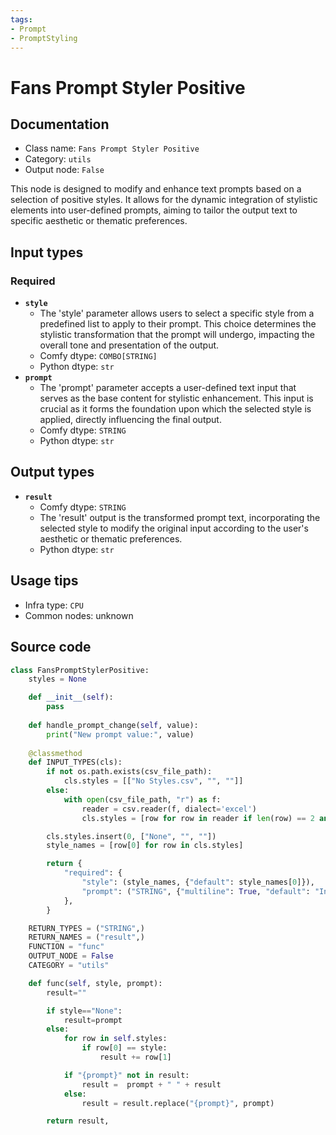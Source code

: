 ```yaml
---
tags:
- Prompt
- PromptStyling
---
```


# Fans Prompt Styler Positive
## Documentation
- Class name: `Fans Prompt Styler Positive`
- Category: `utils`
- Output node: `False`

This node is designed to modify and enhance text prompts based on a selection of positive styles. It allows for the dynamic integration of stylistic elements into user-defined prompts, aiming to tailor the output text to specific aesthetic or thematic preferences.
## Input types
### Required
- **`style`**
    - The 'style' parameter allows users to select a specific style from a predefined list to apply to their prompt. This choice determines the stylistic transformation that the prompt will undergo, impacting the overall tone and presentation of the output.
    - Comfy dtype: `COMBO[STRING]`
    - Python dtype: `str`
- **`prompt`**
    - The 'prompt' parameter accepts a user-defined text input that serves as the base content for stylistic enhancement. This input is crucial as it forms the foundation upon which the selected style is applied, directly influencing the final output.
    - Comfy dtype: `STRING`
    - Python dtype: `str`
## Output types
- **`result`**
    - Comfy dtype: `STRING`
    - The 'result' output is the transformed prompt text, incorporating the selected style to modify the original input according to the user's aesthetic or thematic preferences.
    - Python dtype: `str`
## Usage tips
- Infra type: `CPU`
- Common nodes: unknown


## Source code
```python
class FansPromptStylerPositive:
    styles = None

    def __init__(self):
        pass
    
    def handle_prompt_change(self, value):
        print("New prompt value:", value)
    
    @classmethod
    def INPUT_TYPES(cls):
        if not os.path.exists(csv_file_path):
            cls.styles = [["No Styles.csv", "", ""]]
        else:
            with open(csv_file_path, "r") as f:
                reader = csv.reader(f, dialect='excel')
                cls.styles = [row for row in reader if len(row) == 2 and row[1] != "prompt" and row[0] != "None"]

        cls.styles.insert(0, ["None", "", ""])
        style_names = [row[0] for row in cls.styles]

        return {
            "required": {
                "style": (style_names, {"default": style_names[0]}),
                "prompt": ("STRING", {"multiline": True, "default": "Input Your Prompt Here"}),
            },
        }

    RETURN_TYPES = ("STRING",)
    RETURN_NAMES = ("result",)
    FUNCTION = "func"
    OUTPUT_NODE = False
    CATEGORY = "utils"

    def func(self, style, prompt):
        result=""

        if style=="None":
            result=prompt
        else:
            for row in self.styles:
                if row[0] == style:
                    result += row[1]              

            if "{prompt}" not in result:
                result =  prompt + " " + result
            else:
                result = result.replace("{prompt}", prompt)

        return result,

```
